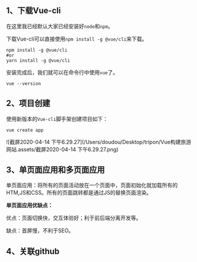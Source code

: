## 1、下载Vue-cli

在这里我已经默认大家已经安装好`node`和`npm`。

下载Vue-cli可以直接使用`npm install -g @vue/cli`来下载。

```shell
npm install -g @vue/cli
#or
yarn install -g @vue/cli
```

安装完成后，我们就可以在命令行中使用`vue`了。

```shell
vue --version
```



## 2、项目创建

使用新版本的`Vue-cli`脚手架创建项目如下：

```shell
vue create app
```



![截屏2020-04-14 下午6.29.27](/Users/doudou/Desktop/tripon/Vue构建旅游网站.assets/截屏2020-04-14 下午6.29.27.png)



## 3、单页面应用和多页面应用

单页面应用：将所有的页面活动放在一个页面中，页面初始化就加载所有的HTM,JS和CSS。所有的页面跳转都是通过JS的替换页面渲染。

**单页面应用优缺点：**

优点：页面切换快，交互体验好；利于前后端分离开发等。

缺点：首屏慢，不利于SEO。

## 4、关联github

